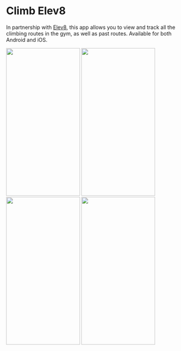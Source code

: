 # Climb Elev8

In partnership with [Elev8](https://www.elev8climbing.com/), this app allows you to view and track all the climbing routes in the gym, as well as past routes. Available for both Android and iOS.


<img src="https://user-images.githubusercontent.com/7976751/167146800-41d7ec10-6508-4310-a4e5-81ae7eac0d7b.PNG" width="200" height="400" />
<img src="https://user-images.githubusercontent.com/7976751/167146812-08d715a7-b6b9-47e3-95cd-8e96b3ca0d2b.PNG" width="200" height="400" />
<img src="https://user-images.githubusercontent.com/7976751/167146816-5bf0563c-79d7-4d4c-a226-bfaf92e72fd4.PNG" width="200" height="400" />
<img src="https://user-images.githubusercontent.com/7976751/167146823-1fb0f2a7-a879-4ae6-97e4-608958fb1a2e.PNG" width="200" height="400" />
